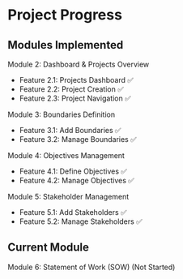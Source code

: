# Project Progress

## Modules Implemented
Module 2: Dashboard & Projects Overview
- Feature 2.1: Projects Dashboard ✅
- Feature 2.2: Project Creation ✅
- Feature 2.3: Project Navigation ✅

Module 3: Boundaries Definition
- Feature 3.1: Add Boundaries ✅
- Feature 3.2: Manage Boundaries ✅

Module 4: Objectives Management
- Feature 4.1: Define Objectives ✅
- Feature 4.2: Manage Objectives ✅

Module 5: Stakeholder Management
- Feature 5.1: Add Stakeholders ✅
- Feature 5.2: Manage Stakeholders ✅

## Current Module
Module 6: Statement of Work (SOW) (Not Started)

